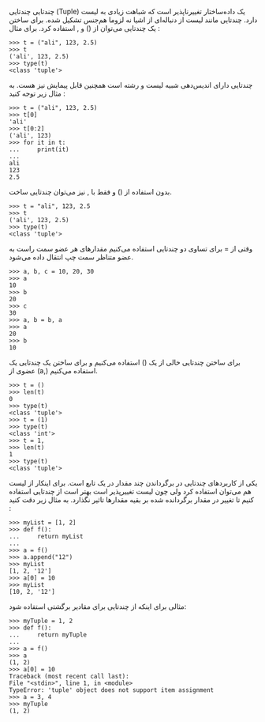 چندتایی
چندتایی (Tuple) یک داده‌ساختار تغییرناپذیر است که شباهت زیادی به لیست دارد. چندتایی مانند لیست از دنباله‌ای از اشیا نه لزوما هم‌جنس تشکیل شده. برای ساختن یک چندتایی می‌توان از () و ‍, استفاده کرد. برای مثال :

```angular2html
>>> t = ("ali", 123, 2.5)
>>> t
('ali', 123, 2.5)
>>> type(t)
<class 'tuple'>
```

چند‌تایی دارای اندیس‌دهی شبیه لیست و رشته است همچنین قابل پیمایش نیز هست. به مثال زیر توجه کنید :

```angular2html
>>> t = ("ali", 123, 2.5)
>>> t[0]
'ali'
>>> t[0:2]
('ali', 123)
>>> for it in t:
...     print(it)
... 
ali
123
2.5
```

بدون استفاده از () و فقط با ‍‍, نیز می‌توان چندتایی ساخت.


```angular2html
>>> t = "ali", 123, 2.5
>>> t
('ali', 123, 2.5)
>>> type(t)
<class 'tuple'>
```

وقتی از = برای تساوی دو چندتایی استفاده می‌کنیم مقدار‌های هر عضو سمت راست به عضو متناظر سمت چپ انتقال داده می‌شود.

```angular2html
>>> a, b, c = 10, 20, 30
>>> a
10
>>> b
20
>>> c
30
>>> a, b = b, a
>>> a
20
>>> b
10
```

برای ساختن چندتایی خالی از یک () استفاده می‌کنیم و برای ساختن یک چندتایی یک عضوی از (a,) استفاده می‌کنیم.

```angular2html
>>> t = ()
>>> len(t)
0
>>> type(t)
<class 'tuple'>
>>> t = (1)
>>> type(t)
<class 'int'>
>>> t = 1,
>>> len(t)
1
>>> type(t)
<class 'tuple'>
```

یکی از کاربرد‌های چندتایی در برگرداندن چند مقدار در یک تابع است. برای اینکار از لیست هم می‌توان استفاده کرد ولی چون لیست تغییرپذیر است بهتر است از چندتایی استفاده کنیم تا تغییر در مقدار برگردانده شده بر بقیه مقدارها تاثیر نگذارد. به مثال زیر دقت کنید :

```
>>> myList = [1, 2]
>>> def f():
...     return myList
... 
>>> a = f()
>>> a.append("12")
>>> myList
[1, 2, '12']
>>> a[0] = 10
>>> myList
[10, 2, '12']
```

مثالی برای اینکه از چندتایی برای مقادیر برگشتی استفاده شود:

```angular2html
>>> myTuple = 1, 2
>>> def f():
...     return myTuple
... 
>>> a = f()
>>> a
(1, 2)
>>> a[0] = 10
Traceback (most recent call last):
File "<stdin>", line 1, in <module>
TypeError: 'tuple' object does not support item assignment
>>> a = 3, 4
>>> myTuple
(1, 2)
```